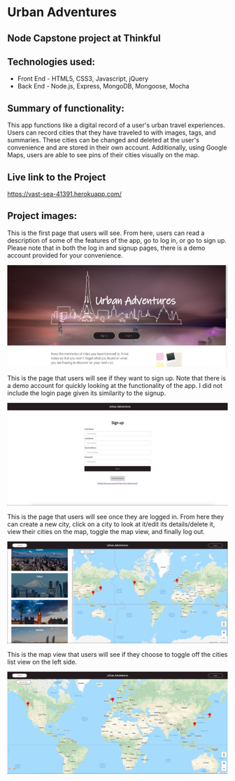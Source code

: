 # Urban Adventures

## Node Capstone project at Thinkful

## Technologies used:
* Front End - HTML5, CSS3, Javascript, jQuery
* Back End - Node.js, Express, MongoDB, Mongoose, Mocha


## Summary of functionality:
This app functions like a digital record of a user's urban travel experiences. Users can record cities that they have traveled to with images, tags, and summaries. These cities can be changed and deleted at the user's convenience and are stored in their own account. Additionally, using Google Maps, users are able to see pins of their cities visually on the map.


## Live link to the Project
https://vast-sea-41391.herokuapp.com/

## Project images:

This is the first page that users will see. From here, users can read a description of some of the features of the app, go to log in, or go to sign up. Please note that in both the log in and signup pages, there is a demo account provided for your convenience.

<img src="https://github.com/tcw5038/UrbanAdventures/blob/master/Images/LandingPage.png?raw=true"/>

This is the page that users will see if they want to sign up. Note that there is a demo account for quickly looking at the functionality of the app. I did not include the login page given its similarity to the signup.

<img src="https://github.com/tcw5038/UrbanAdventures/blob/master/Images/SignupPage.png?raw=true"/>

This is the page that users will see once they are logged in. From here they can create a new city, click on a city to look at it/edit its details/delete it, view their cities on the map, toggle the map view, and finally log out.

<img src="https://github.com/tcw5038/UrbanAdventures/blob/master/Images/CitiesPage.png?raw=true"/>

This is the map view that users will see if they choose to toggle off the cities list view on the left side.

<img src="https://github.com/tcw5038/UrbanAdventures/blob/master/Images/MapPage.png?raw=true"/>
